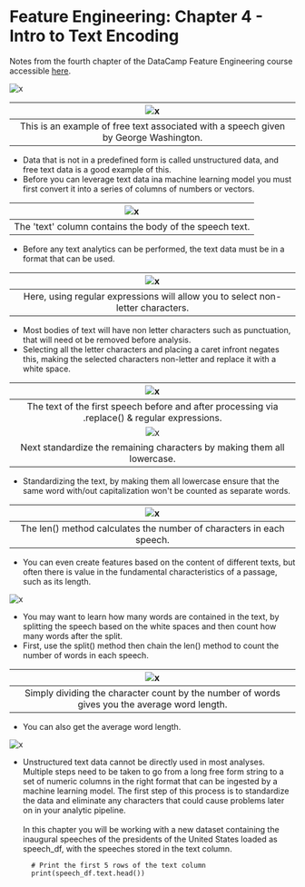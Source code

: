 # Feature Engineering: Chapter 4 - Intro to Text Encoding #
Notes from the fourth chapter of the DataCamp Feature Engineering course accessible [here](https://learn.datacamp.com/courses/feature-engineering-for-machine-learning-in-python).

![x](ch4slides/ch4_01.png)

| ![x](ch4slides/ch4_02.png) |
| :-: |
| This is an example of free text associated with a speech given by George Washington. |

- Data that is not in a predefined form is called unstructured data, and free text data is a good example of this.
- Before you can leverage text data ina  machine learning model you must first convert it into a series of columns of numbers or vectors.

| ![x](ch4slides/ch4_03.png) |
| :-: |
| The 'text' column contains the body of the speech text. |

- Before any text analytics can be performed, the text data must be in a format that can be used.

| ![x](ch4slides/ch4_04.png) |
| :-: |
| Here, using regular expressions will allow you to select non-letter characters. |

- Most bodies of text will have non letter characters such as punctuation, that will need ot be removed before analysis.
- Selecting all the letter characters and placing a caret infront negates this, making the selected characters non-letter and replace it with a white space.

| ![x](ch4slides/ch4_05.png) |
| :-: |
| The text of the first speech before and after processing via .replace() & regular expressions.|
| ![x](ch4slides/ch4_06.png) |
| Next standardize the remaining characters by making them all lowercase. |

- Standardizing the text, by making them all lowercase ensure that the same word with/out capitalization won't be counted as separate words.

| ![x](ch4slides/ch4_07.png) |
| :-: |
| The len() method calculates the number of characters in each speech. |

- You can even create features based on the content of different texts, but often there is value in the fundamental characteristics of a passage, such as its length.

![x](ch4slides/ch4_09.png)

- You may want to learn how many words are contained in the text, by splitting the speech based on the white spaces and then count how many words after the split.
- First, use the split() method then chain the len() method to count the number of words in each speech.

| ![x](ch4slides/ch4_10.png) |
| :-: |
| Simply dividing the character count by the number of words gives you the average word length. |

- You can also get the average word length.

![x](ch4slides/ch4_11.png)

- Unstructured text data cannot be directly used in most analyses. Multiple steps need to be taken to go from a long free form string to a set of numeric columns in the right format that can be ingested by a machine learning model. The first step of this process is to standardize the data and eliminate any characters that could cause problems later on in your analytic pipeline. <br><br> In this chapter you will be working with a new dataset containing the inaugural speeches of the presidents of the United States loaded as speech_df, with the speeches stored in the text column.

		# Print the first 5 rows of the text column
		print(speech_df.text.head())


